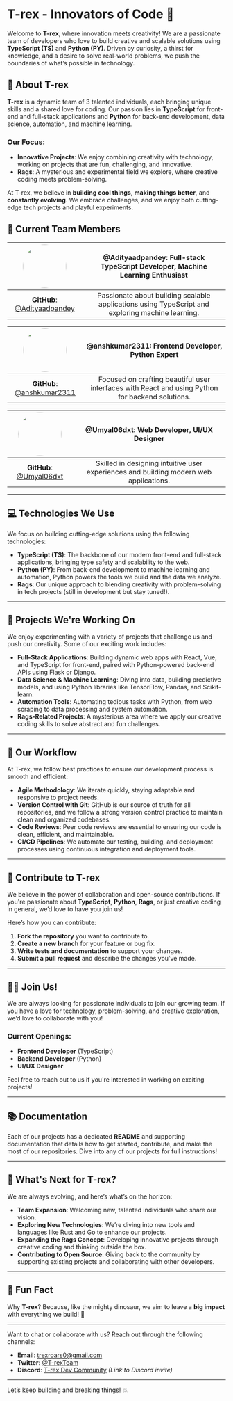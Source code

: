 # **T-rex - Innovators of Code** 🦖

Welcome to **T-rex**, where innovation meets creativity! We are a passionate team of developers who love to build creative and scalable solutions using **TypeScript (TS)** and **Python (PY)**. Driven by curiosity, a thirst for knowledge, and a desire to solve real-world problems, we push the boundaries of what’s possible in technology.

## 🚀 About T-rex

**T-rex** is a dynamic team of 3 talented individuals, each bringing unique skills and a shared love for coding. Our passion lies in **TypeScript** for front-end and full-stack applications and **Python** for back-end development, data science, automation, and machine learning.

### Our Focus:
- **Innovative Projects**: We enjoy combining creativity with technology, working on projects that are fun, challenging, and innovative.
- **Rags**: A mysterious and experimental field we explore, where creative coding meets problem-solving.

At T-rex, we believe in **building cool things**, **making things better**, and **constantly evolving**. We embrace challenges, and we enjoy both cutting-edge tech projects and playful experiments.

## 👥 Current Team Members

| <img src="https://avatars.githubusercontent.com/u/53257475?v=4" width="100" height="100" style="border-radius: 50%;" />  | **@Adityaadpandey**: Full-stack TypeScript Developer, Machine Learning Enthusiast |
|:---------------------------------------------------------------:|:-----------------------------------------------------------------------------------:|
| **GitHub**: [@Adityaadpandey](https://github.com/Adityaadpandey) | Passionate about building scalable applications using TypeScript and exploring machine learning. |

| <img src="https://avatars.githubusercontent.com/u/181403091?v=4" width="100" height="100" style="border-radius: 50%;" />   | **@anshkumar2311**: Frontend Developer, Python Expert                              |
|:---------------------------------------------------------------:|:-----------------------------------------------------------------------------------:|
| **GitHub**: [@anshkumar2311](https://github.com/anshkumar2311)   | Focused on crafting beautiful user interfaces with React and using Python for backend solutions. |

| <img src="https://avatars.githubusercontent.com/u/177600914?v=4" width="100" height="100" style="border-radius: 50%;" />  | **@Umyal06dxt**: Web Developer, UI/UX Designer                                     |
|:---------------------------------------------------------------:|:-----------------------------------------------------------------------------------:|
| **GitHub**: [@Umyal06dxt](https://github.com/Umyal06dxt)         | Skilled in designing intuitive user experiences and building modern web applications. |

---

## 💻 Technologies We Use

We focus on building cutting-edge solutions using the following technologies:

- **TypeScript (TS)**: The backbone of our modern front-end and full-stack applications, bringing type safety and scalability to the web.
- **Python (PY)**: From back-end development to machine learning and automation, Python powers the tools we build and the data we analyze.
- **Rags**: Our unique approach to blending creativity with problem-solving in tech projects (still in development but stay tuned!).

---

## 🌟 Projects We're Working On

We enjoy experimenting with a variety of projects that challenge us and push our creativity. Some of our exciting work includes:

- **Full-Stack Applications**: Building dynamic web apps with React, Vue, and TypeScript for front-end, paired with Python-powered back-end APIs using Flask or Django.
- **Data Science & Machine Learning**: Diving into data, building predictive models, and using Python libraries like TensorFlow, Pandas, and Scikit-learn.
- **Automation Tools**: Automating tedious tasks with Python, from web scraping to data processing and system automation.
- **Rags-Related Projects**: A mysterious area where we apply our creative coding skills to solve abstract and fun challenges.

---

## 📂 Our Workflow

At T-rex, we follow best practices to ensure our development process is smooth and efficient:

- **Agile Methodology**: We iterate quickly, staying adaptable and responsive to project needs.
- **Version Control with Git**: GitHub is our source of truth for all repositories, and we follow a strong version control practice to maintain clean and organized codebases.
- **Code Reviews**: Peer code reviews are essential to ensuring our code is clean, efficient, and maintainable.
- **CI/CD Pipelines**: We automate our testing, building, and deployment processes using continuous integration and deployment tools.

---

## 🤝 Contribute to T-rex

We believe in the power of collaboration and open-source contributions. If you're passionate about **TypeScript**, **Python**, **Rags**, or just creative coding in general, we’d love to have you join us!

Here’s how you can contribute:
1. **Fork the repository** you want to contribute to.
2. **Create a new branch** for your feature or bug fix.
3. **Write tests and documentation** to support your changes.
4. **Submit a pull request** and describe the changes you’ve made.

---

## 🧑‍💻 Join Us!

We are always looking for passionate individuals to join our growing team. If you have a love for technology, problem-solving, and creative exploration, we’d love to collaborate with you!

### Current Openings:
- **Frontend Developer** (TypeScript)
- **Backend Developer** (Python)
- **UI/UX Designer**

Feel free to reach out to us if you're interested in working on exciting projects!

---

## 📚 Documentation

Each of our projects has a dedicated **README** and supporting documentation that details how to get started, contribute, and make the most of our repositories. Dive into any of our projects for full instructions!

---

## 🌟 What's Next for T-rex?

We are always evolving, and here’s what’s on the horizon:
- **Team Expansion**: Welcoming new, talented individuals who share our vision.
- **Exploring New Technologies**: We’re diving into new tools and languages like Rust and Go to enhance our projects.
- **Expanding the Rags Concept**: Developing innovative projects through creative coding and thinking outside the box.
- **Contributing to Open Source**: Giving back to the community by supporting existing projects and collaborating with other developers.

---

## 🎉 Fun Fact

Why **T-rex**? Because, like the mighty dinosaur, we aim to leave a **big impact** with everything we build! 🦖

---

Want to chat or collaborate with us? Reach out through the following channels:

- **Email**: [trexroars0@gmail.com](mailto:trexroars0@gmail.com)
- **Twitter**: [@T-rexTeam](https://twitter.com/T-rexTeam)
- **Discord**: [T-rex Dev Community](#) *(Link to Discord invite)*

---

Let’s keep building and breaking things! 💥
